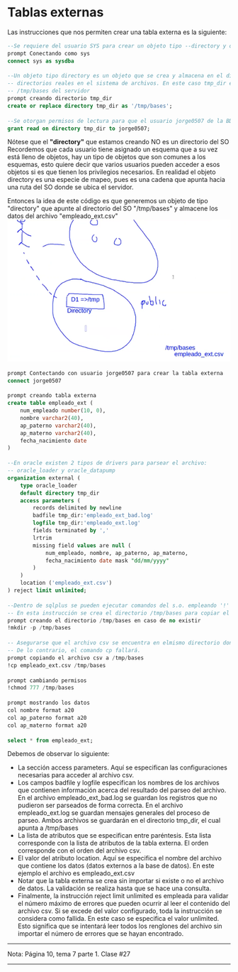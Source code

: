 # Tablas externas
Las instrucciones que nos permiten crear una tabla externa es la siguiente:
```sql
--Se requiere del usuario SYS para crear un objeto tipo --directory y otorgar privilegios. 
prompt Conectando como sys 
connect sys as sysdba

--Un objeto tipo directory es un objeto que se crea y almacena en el diccionario de datos y se emplea para mapear 
-- directorios reales en el sistema de archivos. En este caso tmp_dir es un objeto que apunta al directorio
-- /tmp/bases del servidor
prompt creando directorio tmp_dir
create or replace directory tmp_dir as '/tmp/bases'; 

--Se otorgan permisos de lectura para que el usuario jorge0507 de la BD pueda leer el contenido del directorio
grant read on directory tmp_dir to jorge0507;
```
Nótese que el **"directory"** que estamos creando NO es un directorio del SO
Recordemos que cada usuario tiene asignado un esquema que a su vez está lleno de objetos, hay un tipo de objetos que son comunes a los esquemas, esto quiere decir que varios usuarios pueden acceder a esos objetos si es que tienen los privilegios necesarios. 
En realidad el objeto directory es una especie de mapeo, pues es una cadena que apunta hacia una ruta del SO donde se ubica el servidor.

Entonces la idea de este código es que generemos un objeto de tipo "directory" que apunte al directorio del SO "/tmp/bases" y almacene los datos del archivo "empleado_ext.csv"
<img src="./img/explicacion_tabla_externa.PNG">

```sql
prompt Contectando con usuario jorge0507 para crear la tabla externa
connect jorge0507

prompt creando tabla externa
create table empleado_ext (
    num_empleado number(10, 0),
    nombre varchar2(40),
    ap_paterno varchar2(40), 
    ap_materno varchar2(40), 
    fecha_nacimiento date 
) 

--En oracle existen 2 tipos de drivers para parsear el archivo: 
-- oracle_loader y oracle_datapump
organization external (
    type oracle_loader 
    default directory tmp_dir 
    access parameters ( 
        records delimited by newline 
        badfile tmp_dir:'empleado_ext_bad.log' 
        logfile tmp_dir:'empleado_ext.log' 
        fields terminated by ',' 
        lrtrim 
        missing field values are null (
            num_empleado, nombre, ap_paterno, ap_materno,
            fecha_nacimiento date mask "dd/mm/yyyy" 
        )
    )
    location ('empleado_ext.csv') 
) reject limit unlimited;

--Dentro de sqlplus se pueden ejecutar comandos del s.o. empleando '!' 
-- En esta instrucción se crea el directorio /tmp/bases para copiar el archivo csv 
prompt creando el directorio /tmp/bases en caso de no existir 
!mkdir -p /tmp/bases 

-- Asegurarse que el archivo csv se encuentra en elmismo directorio donde se está ejecutando este script.
-- De lo contrario, el comando cp fallará. 
prompt copiando el archivo csv a /tmp/bases 
!cp empleado_ext.csv /tmp/bases

prompt cambiando permisos 
!chmod 777 /tmp/bases 

prompt mostrando los datos 
col nombre format a20 
col ap_paterno format a20 
col ap_materno format a20 

select * from empleado_ext;
```

Debemos de observar lo siguiente:
* La sección access parameters. Aquí se especifican las configuraciones necesarias para acceder al archivo csv.
* Los campos badfile y logfile especifican los nombres de los archivos que contienen información acerca del resultado del parseo del archivo. En el archivo empleado_ext_bad.log se guardan los registros que no pudieron ser parseados de forma correcta. En el archivo empleado_ext.log se guardan mensajes generales del proceso de parseo. Ambos archivos se guardarán en el directorio tmp_dir, el cual apunta a /tmp/bases
* La lista de atributos que se especifican entre paréntesis. Esta lista corresponde con la lista de atributos de la tabla externa. El orden corresponde con el orden del archivo csv.
* El valor del atributo location. Aquí se especifica el nombre del archivo que contiene los datos (datos externos a la base de datos). En este ejemplo el archivo es empleado_ext.csv
* Notar que la tabla externa se crea sin importar si existe o no el archivo de datos. La validación se realiza hasta que se hace una consulta.
* Finalmente, la instrucción reject limit unlimited es empleada para validar el número máximo de errores que pueden ocurrir al leer el contenido del archivo csv. Si se excede del valor configurado, toda la instrucción se considera como fallida. En este caso se especifica el valor unlimited. Esto significa que se intentará leer todos los renglones del archivo sin importar el número de errores que se hayan encontrado.

___
Nota: Página 10, tema 7 parte 1. Clase #27
___